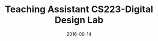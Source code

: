 ---
title: "Teaching Assistant CS223-Digital Design Lab"
collection: teaching
type: "Undergraduate Course"
permalink: /teaching/2016-fall-teaching-1
venue: "Bilkent, CS"
date: 2016-09-14
location: "Ankara, Turkey"
---